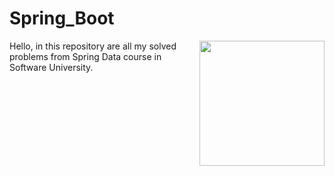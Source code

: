 # Spring_Boot
<img align="right" src="https://github.com/StefanHristov1997/StefanHristov1997/assets/133797718/7b39b9b9-a0db-46d4-bcc9-037ee1f07013" width="200" height="200"/>
Hello, in this repository are all my solved problems from Spring Data course in Software University. 
